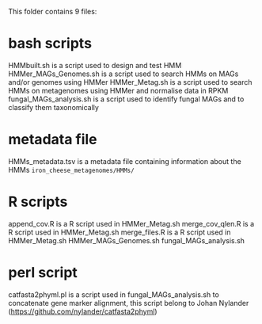 This folder contains 9 files:
# bash scripts
HMMbuilt.sh is a script used to design and test HMM
HMMer_MAGs_Genomes.sh is a script used to search HMMs on MAGs and/or genomes using HMMer
HMMer_Metag.sh is a script used to search HMMs on metagenomes using HMMer and normalise data in RPKM
fungal_MAGs_analysis.sh is a script used to identify fungal MAGs and to classify them taxonomically

# metadata file
HMMs_metadata.tsv is a metadata file containing information about the HMMs `iron_cheese_metagenomes/HMMs/`

# R scripts
append_cov.R is a R script used in HMMer_Metag.sh
merge_cov_qlen.R is a R script used in HMMer_Metag.sh
merge_files.R is a R script used in HMMer_Metag.sh HMMer_MAGs_Genomes.sh fungal_MAGs_analysis.sh

# perl script
catfasta2phyml.pl is a script used in fungal_MAGs_analysis.sh to concatenate gene marker alignment, this script belong to Johan Nylander (https://github.com/nylander/catfasta2phyml)
